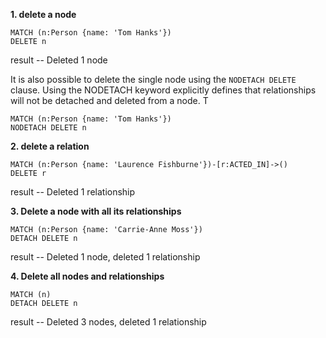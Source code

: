 

**1. delete a node**

```
MATCH (n:Person {name: 'Tom Hanks'}) 
DELETE n
```
result -- Deleted 1 node

It is also possible to delete the single node using the `NODETACH DELETE` clause. Using the NODETACH keyword
explicitly defines that relationships will not be detached and deleted from a node. T
``` 
MATCH (n:Person {name: 'Tom Hanks'}) 
NODETACH DELETE n
```

**2. delete a relation**

```
MATCH (n:Person {name: 'Laurence Fishburne'})-[r:ACTED_IN]->() 
DELETE r
```
result -- Deleted 1 relationship

**3. Delete a node with all its relationships**
```
MATCH (n:Person {name: 'Carrie-Anne Moss'}) 
DETACH DELETE n
```
result -- Deleted 1 node, deleted 1 relationship

**4. Delete all nodes and relationships**
```
MATCH (n) 
DETACH DELETE n
```
result -- Deleted 3 nodes, deleted 1 relationship
